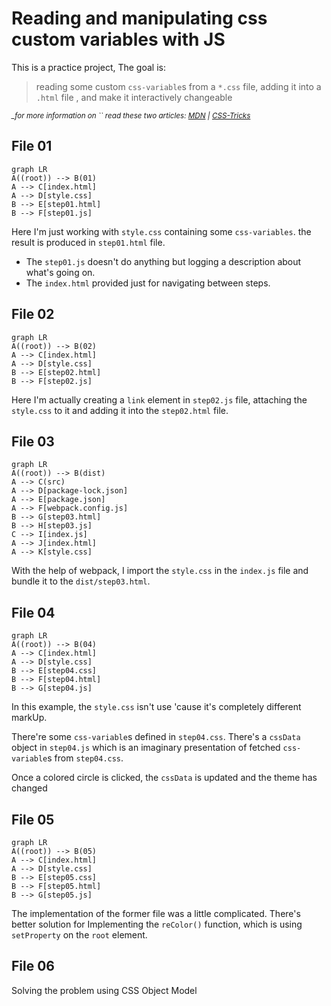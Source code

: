 
# Reading and manipulating css custom variables with JS

This is a practice project, The goal is:

> reading some custom `css-variable`s from a `*.css` file, adding it into a `.html` file , and make it interactively changeable

*<small>_for more information on `` read these two articles: [MDN](https://developer.mozilla.org/en-US/docs/Web/CSS/Using_CSS_custom_properties) | [CSS-Tricks](https://css-tricks.com/a-complete-guide-to-custom-properties/)</small>*

## File 01

```mermaid
graph LR
A((root)) --> B(01)
A --> C[index.html]
A --> D[style.css]
B --> E[step01.html]
B --> F[step01.js]
```

Here I'm just working with `style.css` containing some `css-variables`. the result is produced in `step01.html` file.

- The `step01.js` doesn't do anything but logging a description about what's going on.
- The `index.html` provided just for navigating between steps.

## File 02

```mermaid
graph LR
A((root)) --> B(02)
A --> C[index.html]
A --> D[style.css]
B --> E[step02.html]
B --> F[step02.js]
```

Here I'm actually creating a `link` element in `step02.js` file, attaching the `style.css` to it and adding it into the `step02.html` file.

## File 03

```mermaid
graph LR
A((root)) --> B(dist)
A --> C(src)
A --> D[package-lock.json]
A --> E[package.json]
A --> F[webpack.config.js]
B --> G[step03.html]
B --> H[step03.js]
C --> I[index.js]
A --> J[index.html]
A --> K[style.css]
```

With the help of webpack, I import the `style.css` in the `index.js` file and bundle it to the `dist/step03.html`.

## File 04
 
```mermaid
graph LR
A((root)) --> B(04)
A --> C[index.html]
A --> D[style.css]
B --> E[step04.css]
B --> F[step04.html]
B --> G[step04.js]
```
In this example, the `style.css` isn't use 'cause it's completely different markUp.

There're some `css-variable`s defined in `step04.css`. There's a `cssData` object  in `step04.js` which is an imaginary presentation of fetched `css-variable`s from `step04.css`.

Once a colored circle is clicked, the `cssData` is updated and the theme has changed

## File 05
 
```mermaid
graph LR
A((root)) --> B(05)
A --> C[index.html]
A --> D[style.css]
B --> E[step05.css]
B --> F[step05.html]
B --> G[step05.js]
```

The implementation of the former file was a little complicated. There's better solution for Implementing the `reColor()` function, which is using `setProperty` on the `root` element.

## File 06
Solving the problem using CSS Object Model